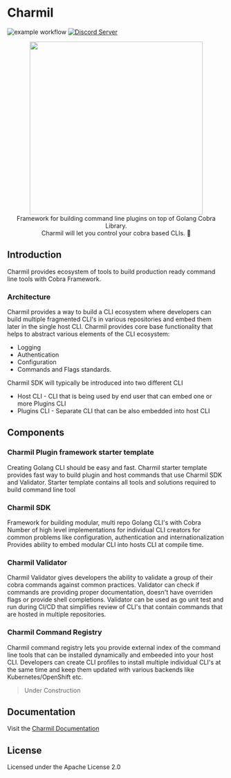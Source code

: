 # Charmil
![example workflow](https://github.com/aerogear/charmil/actions/workflows/go_check.yaml/badge.svg)
<a href="https://discord.gg/nAQBYZncvm">
  <img alt="Discord Server" src="https://img.shields.io/discord/632220458137419776?logo=Discord&logoColor=%23fff">
</a>


<p align="center">
  <img width="400" src="https://github.com/aerogear/charmil/raw/main/logo.png">
  <br/>
  Framework for building command line plugins on top of Golang Cobra Library.  <br/>
  Charmil will let you control your cobra based CLIs. 🚀
</p>


## Introduction


Charmil provides ecosystem of tools to build production ready command line tools with Cobra Framework.


### Architecture

Charmil provides a way to build a CLI ecosystem where developers can build multiple fragmented CLI's in various repositories 
and embed them later in the single host CLI. Charmil provides core base functionality that helps to abstract various elements 
of the CLI ecosystem:

- Logging
- Authentication
- Configuration
- Commands and Flags standards.

Charmil SDK will typically be introduced into two different CLI

- Host CLI - CLI that is being used by end user that can embed one or more Plugins CLI
- Plugins CLI - Separate CLI that can be also embedded into host CLI


## Components

### Charmil Plugin framework starter template 

Creating Golang CLI should be easy and fast. 
Charmil starter template provides fast way to build plugin and host commands that use Charmil SDK and Validator.
Starter template contains all tools and solutions required to build command line tool

### Charmil SDK

Framework for building modular, multi repo Golang CLI's with Cobra 
Number of high level implementations for individual CLI creators for common problems like configuration, authentication and internationalization
Provides ability to embed modular CLI into hosts CLI at compile time.
 
### Charmil Validator

Charmil Validator gives developers the ability to validate a group of their cobra commands against common practices. 
Validator can check if commands are providing proper documentation, doesn't have overriden flags or provide shell completions. 
Validator can be used as go unit test and run during CI/CD that simplifies review of CLI's that contain commands that are hosted in multiple repositories.

 
### Charmil Command Registry

Charmil command registry lets you provide external index of the command line tools that can be installed dynamically and embeeded into your host CLI.
Developers can create CLI profiles to install multiple individual CLI's at the same time and keep them updated with various backends like Kubernetes/OpenShift etc.

> Under Construction

## Documentation

Visit the [Charmil Documentation](https://aerogear.github.io/charmil/docs/)

## License

Licensed under the Apache License 2.0
